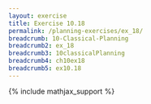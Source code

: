 ```yaml
---
layout: exercise
title: Exercise 10.18
permalink: /planning-exercises/ex_18/
breadcrumb: 10-Classical-Planning
breadcrumb2: ex_18
breadcrumb3: 10classicalPlanning
breadcrumb4: ch10ex18
breadcrumb5: ex10.18
---
```


{% include mathjax_support %}

